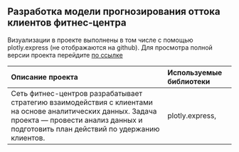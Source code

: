 ## Разработка модели прогнозирования оттока клиентов фитнес-центра

Визуализации в проекте выполнены в том числе с помощью plotly.express (не отображаются на github). Для просмотра полной версии проекта перейдите [по ссылке](https://nbviewer.org/github/nastisea/yandex_projects/blob/main/gym_ml/gum_culturist_2.ipynb)

| Описание проекта    |  Используемые библиотеки |
|:--|:---------|
| Сеть фитнес-центров разрабатывает стратегию взаимодействия с клиентами на основе аналитических данных. Задача проекта — провести анализ данных и подготовить план действий по удержанию клиентов.  | plotly.express,  |



